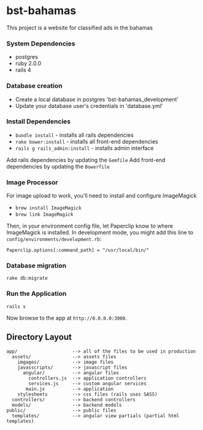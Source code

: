 # bst-bahamas

This project is a website for classified ads in the bahamas

### System Dependencies
* postgres
* ruby 2.0.0
* rails 4

### Database creation
* Create a local database in postgres 'bst-bahamas_development'
* Update your database user's credentials in 'database.yml'

### Install Dependencies
* `bundle install` - installs all rails dependencies
* `rake bower:install` - installs all front-end dependencies
* `rails g rails_admin:install` - installs admin interface

Add rails dependencies by updating the `Gemfile`
Add front-end dependencies by updating the `Bowerfile`

### Image Processor
For image upload to work, you'll need to install and configure ImageMagick
* `brew install ImageMagick`
* `brew link ImageMagick`

Then, in your environment config file, let Paperclip know to where ImageMagick is installed.
In development mode, you might add this line to `config/environments/development.rb`:
```
Paperclip.options[:command_path] = "/usr/local/bin/"
```

### Database migration
```
rake db:migrate
```

### Run the Application
```
rails s
```

Now browse to the app at `http://0.0.0.0:3000`.



## Directory Layout

    app/                    --> all of the files to be used in production
      assets/               --> assets files
        imgages/            --> image files
        javasscripts/       --> javascript files
          angular/          --> angular files
            controllers.js  --> application controllers
            services.js     --> custom angular services
           main.js          --> application
        stylesheets         --> css files (rails uses SASS)
      controllers/          --> backend controllers
      models/               --> backend models
    public/                 --> public files
      templates/            --> angular view partials (partial html templates)